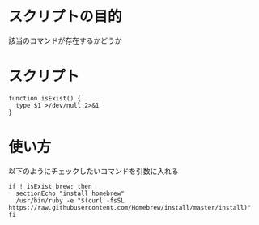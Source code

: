 # スクリプトの目的
該当のコマンドが存在するかどうか

# スクリプト
```
function isExist() {
  type $1 >/dev/null 2>&1
}
```

# 使い方
以下のようにチェックしたいコマンドを引数に入れる
```
if ! isExist brew; then 
  sectionEcho "install homebrew"
  /usr/bin/ruby -e "$(curl -fsSL https://raw.githubusercontent.com/Homebrew/install/master/install)"
fi
```
